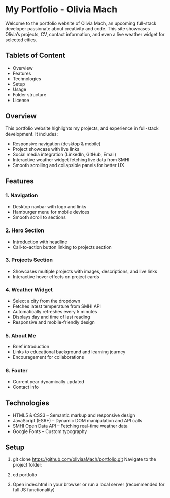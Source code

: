 # My Portfolio - Olivia Mach

Welcome to the portfolio website of Olivia Mach, an upcoming full-stack developer passionate about creativity and code. This site showcases Olivia’s projects, CV, contact information, and even a live weather widget for selected cities.

## Tablets of Content

- <a src="">Overview</a>
- <a src="">Features</a>
- <a src="">Technologies</a>
- <a src="">Setup</a>
- <a src="">Usage</a>
- <a src="">Folder structure</a>
- <a src="">License</a>


## Overview

This portfolio website highlights my projects, and experience in full-stack development. It includes:

- Responsive navigation (desktop & mobile)
- Project showcase with live links
- Social media integration (LinkedIn, GitHub, Email)
- Interactive weather widget fetching live data from SMHI
- Smooth scrolling and collapsible panels for better UX



## Features

### 1. Navigation

- Desktop navbar with logo and links
- Hamburger menu for mobile devices
- Smooth scroll to sections


### 2. Hero Section

- Introduction with headline
- Call-to-action button linking to projects section


### 3. Projects Section

- Showcases multiple projects with images, descriptions, and live links
- Interactive hover effects on project cards


### 4. Weather Widget
- Select a city from the dropdown
- Fetches latest temperature from SMHI API
- Automatically refreshes every 5 minutes
- Displays day and time of last reading
- Responsive and mobile-friendly design


### 5. About Me

- Brief introduction
- Links to educational background and learning journey
- Encouragement for collaborations


### 6. Footer

- Current year dynamically updated
- Contact info



## Technologies
- HTML5 & CSS3 – Semantic markup and responsive design
- JavaScript (ES6+) – Dynamic DOM manipulation and API calls
- SMHI Open Data API – Fetching real-time weather data
- Google Fonts – Custom typography



## Setup

1. git clone https://github.com/oliviaaMach/portfolio.git
Navigate to the project folder:

2. cd portfolio

3. Open index.html in your browser or run a local server (recommended for full JS functionality)

